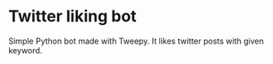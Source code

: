 # Twitter liking bot
Simple Python bot made with Tweepy. It likes twitter posts with given keyword.
